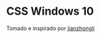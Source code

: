 ﻿# CSS Windows 10
Tomado e inspirado por [jianzhongli]

[jianzhongli]: https://github.com/jianzhongli/csswin10